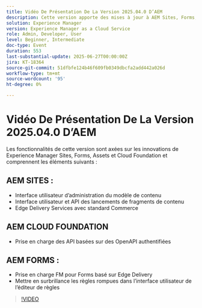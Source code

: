 ```yaml
---
title: Vidéo De Présentation De La Version 2025.04.0 D’AEM
description: Cette version apporte des mises à jour à AEM Sites, Forms, Assets et Cloud Foundation, y compris de nouvelles interfaces utilisateur, la prise en charge d’Edge Delivery et l’authentification OpenAPI.
solution: Experience Manager
version: Experience Manager as a Cloud Service
role: Admin, Developer, User
level: Beginner, Intermediate
doc-type: Event
duration: 553
last-substantial-update: 2025-06-27T00:00:00Z
jira: KT-18364
source-git-commit: 51dfbfe124b46f609fb0349dbcfa2add442a026d
workflow-type: tm+mt
source-wordcount: '95'
ht-degree: 0%

---
```



# Vidéo De Présentation De La Version 2025.04.0 D’AEM

Les fonctionnalités de cette version sont axées sur les innovations de Experience Manager Sites, Forms, Assets et Cloud Foundation et comprennent les éléments suivants :

## AEM SITES :

* Interface utilisateur d’administration du modèle de contenu
* Interface utilisateur et API des lancements de fragments de contenu
* Edge Delivery Services &#x200B;avec standard Commerce

## AEM CLOUD FOUNDATION

* Prise en charge des API basées sur des OpenAPI authentifiées

## AEM FORMS :

* Prise en charge FM pour Forms basé sur Edge Delivery
* Mettre en surbrillance les règles rompues dans l’interface utilisateur de l’éditeur de règles

>[!VIDEO](https://video.tv.adobe.com/v/3464004/?learn=on&enablevpops&captions=fre_fr)

